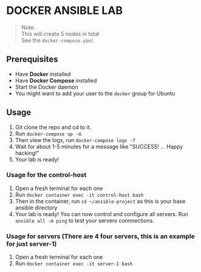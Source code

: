 # DOCKER ANSIBLE LAB

> Note: \
> This will create 5 nodes in total \
> See the `docker-compose.yaml`

## Prerequisites 
- Have **Docker** installed
- Have **Docker Compose** installed
- Start the Docker daemon
- You might want to add your user to the `docker` group for Ubuntu

## Usage

1. Git clone the repo and cd to it.
2. Run `docker-compose up -d`.
3. Then view the logs, run `docker-compose logs -f`
4. Wait for about 1-5 minutes for a message like "SUCCESS! ... Happy hacking!"
5. Your lab is ready!


### Usage for the control-host
1. Open a fresh terminal for each one
2. Run `docker container exec -it control-host bash`
3. Then in the container, run `cd ~/ansible-project` as this is your base ansible directory
4. Your lab is ready! You can now control and configure all servers. Run `ansible all -m ping` to test your servers connnections.


### Usage for servers (There are 4 four servers, this is an example for just server-1)
1. Open a fresh terminal for each one
2. Run `docker container exec -it server-1 bash`

